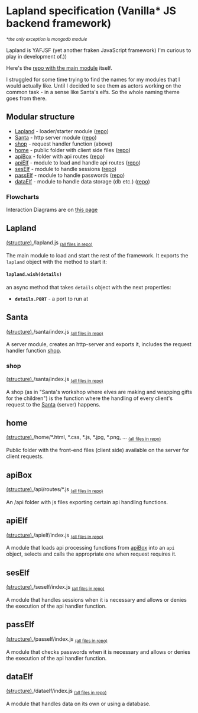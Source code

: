 # Lapland specification (Vanilla* JS backend framework) 
*<sup>\*the only exception is mongodb module</sup>*

Lapland is YAFJSF (yet another fraken JavaScript framework) I'm curious to play in development of.))

Here's the [repo with the main module](https://github.com/UniBreakfast/lapland) itself.

I struggled for some time trying to find the names for my modules that I would actually like. Until I decided to see them as actors working on the common task - in a sense like Santa's elfs. So the whole naming theme goes from there.


## Modular structure

* [Lapland](#lapland) - loader/starter module ([repo](https://github.com/UniBreakfast/lapland))
* [Santa](#santa) - http server module ([repo](https://github.com/UniBreakfast/santa))
* [shop](#shop) - request handler function (above)
* [home](#home) - public folder with client side files ([repo](https://github.com/UniBreakfast/home))
* [apiBox](#apibox) - folder with api routes ([repo](https://github.com/UniBreakfast/apibox))
* [apiElf](#apielf) - module to load and handle api routes ([repo](https://github.com/UniBreakfast/apielf))
* [sesElf](#seself) - module to handle sessions ([repo](https://github.com/UniBreakfast/seself))
* [passElf](#pasself) - module to handle passwords ([repo](https://github.com/UniBreakfast/pasself))
* [dataElf](#dataelf) - module to handle data storage (db etc.) ([repo](https://github.com/UniBreakfast/dataelf))


### Flowcharts
Interaction Diagrams are on [this page](https://github.com/UniBreakfast/lapland-js-spec/blob/master/flowcharts.md#bare-minimum-interactions)


## Lapland
[(structure).](#modular-structure)/lapland.js 
<sub>[(all files in repo)](https://github.com/UniBreakfast/lapland)</sub>

The main module to load and start the rest of the framework.
It exports the ```lapland``` object with the method to start it:

#### ```lapland.wish(details)```
an async method that takes ```details``` object with the next properties:

* **`details.PORT`** - a port to run at


## Santa
[(structure).](#modular-structure)/santa/index.js 
<sub>[(all files in repo)](https://github.com/UniBreakfast/santa)</sub>

A server module, creates an http-server and exports it, includes the request handler function [shop](#shop).

### shop
[(structure).](#modular-structure)/santa/index.js
<sub>[(all files in repo)](https://github.com/UniBreakfast/santa)</sub>

A shop (as in "Santa's workshop where elves are making and wrapping gifts for the children") is the function where the handling of every client's request to the [Santa](#santa) (server) happens.


## home
[(structure).](#modular-structure)/home/*.html, *.css, *.js, *.jpg, *.png, ...
<sub>[(all files in repo)](https://github.com/UniBreakfast/home)</sub>

Public folder with the front-end files (client side) available on the server for client requests.


## apiBox
[(structure).](#modular-structure)/api/routes/*.js
<sub>[(all files in repo)](https://github.com/UniBreakfast/apibox)</sub>

An /api folder with js files exporting certain api handling functions.


## apiElf
[(structure).](#modular-structure)/apielf/index.js
<sub>[(all files in repo)](https://github.com/UniBreakfast/apielf)</sub>

A module that loads api processing functions from [apiBox](#apibox) into an `api` object, selects and calls the appropriate one when request requires it.


## sesElf
[(structure).](#modular-structure)/seself/index.js
<sub>[(all files in repo)](https://github.com/UniBreakfast/seself)</sub>

A module that handles sessions when it is necessary and allows or denies the execution of the api handler function.


## passElf
[(structure).](#modular-structure)/pasself/index.js
<sub>[(all files in repo)](https://github.com/UniBreakfast/pasself)</sub>

A module that checks passwords when it is necessary and allows or denies the execution of the api handler function.


## dataElf
[(structure).](#modular-structure)/dataelf/index.js
<sub>[(all files in repo)](https://github.com/UniBreakfast/dataelf)</sub>

A module that handles data on its own or using a database.
